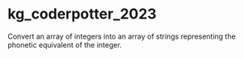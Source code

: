 # kg_coderpotter_2023
Convert an array of integers into an array of strings representing the phonetic equivalent of the integer.
